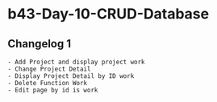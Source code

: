 # b43-Day-10-CRUD-Database
## Changelog 1
    - Add Project and display project work
    - Change Project Detail
    - Display Project Detail by ID work
    - Delete Function Work
    - Edit page by id is work
